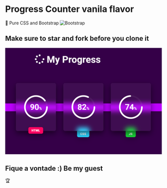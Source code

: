 # Progress Counter vanila flavor
:bow: 
Pure CSS and Bootstrap
  <img alt="Bootstrap" src="https://img.shields.io/badge/bootstrap%20-%23563D7C.svg?&style=for-the-badge&logo=bootstrap&logoColor=white"/>
 
## Make sure to star and fork before you clone it

<img src="https://github.com/limatainer/ProgressInGlass/blob/master/front.png"/>
</br>

## Fique a vontade :) Be my guest

:trophy:


